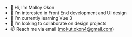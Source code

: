 - 👋 Hi, I’m Malloy Okon
- 👀 I’m interested in Front End development and UI design
- 🌱 I’m currently learning Vue 3
- 💞️ I’m looking to collaborate on design projects
- 📫 Reach me via email (mokut.okon4@gmail.com)

<!---
mallovelli/mallovelli is a ✨ special ✨ repository because its `README.md` (this file) appears on your GitHub profile.
You can click the Preview link to take a look at your changes.
--->
